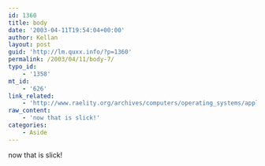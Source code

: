 ```yaml
---
id: 1360
title: body
date: '2003-04-11T19:54:04+00:00'
author: Kellan
layout: post
guid: 'http://lm.quxx.info/?p=1360'
permalink: /2003/04/11/body-7/
typo_id:
    - '1358'
mt_id:
    - '626'
link_related:
    - 'http://www.raelity.org/archives/computers/operating_systems/apple/mac_os_x/hacks/rm.html'
raw_content:
    - 'now that is slick!'
categories:
    - Aside
---
```


now that is slick!